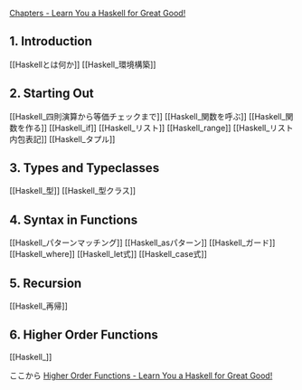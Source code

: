 [Chapters - Learn You a Haskell for Great Good!](https://learnyouahaskell.com/chapters)

## 1. Introduction
[[Haskellとは何か]]
[[Haskell_環境構築]]

## 2. Starting Out
[[Haskell_四則演算から等価チェックまで]]
[[Haskell_関数を呼ぶ]]
[[Haskell_関数を作る]]
[[Haskell_if]]
[[Haskell_リスト]]
[[Haskell_range]]
[[Haskell_リスト内包表記]]
[[Haskell_タプル]]

## 3. Types and Typeclasses
[[Haskell_型]]
[[Haskell_型クラス]]

## 4. Syntax in Functions
[[Haskell_パターンマッチング]]
[[Haskell_asパターン]]
[[Haskell_ガード]]
[[Haskell_where]]
[[Haskell_let式]]
[[Haskell_case式]]

## 5. Recursion
[[Haskell_再帰]]

## 6. Higher Order Functions
[[Haskell_]]

ここから
[Higher Order Functions - Learn You a Haskell for Great Good!](https://learnyouahaskell.com/higher-order-functions)